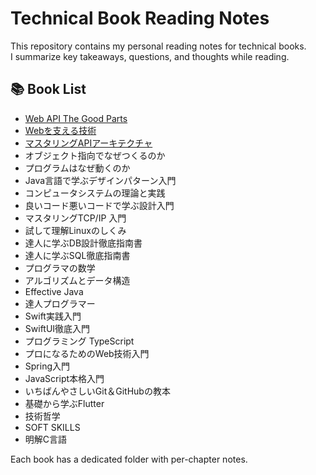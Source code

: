 # Technical Book Reading Notes

This repository contains my personal reading notes for technical books.  
I summarize key takeaways, questions, and thoughts while reading.

## 📚 Book List

- [Web API The Good Parts](books/WebApiTheGoodParts/README.md)
- [Webを支える技術](books/WebWoSasaeruGijutsu/README.md)
- [マスタリングAPIアーキテクチャ](books/マスタリングAPIアーキテクチャ/README.md)
- オブジェクト指向でなぜつくるのか
- プログラムはなぜ動くのか
- Java言語で学ぶデザインパターン入門
- コンピュータシステムの理論と実践
- 良いコード悪いコードで学ぶ設計入門
- マスタリングTCP/IP 入門
- 試して理解Linuxのしくみ
- 達人に学ぶDB設計徹底指南書
- 達人に学ぶSQL徹底指南書
- プログラマの数学
- アルゴリズムとデータ構造
- Effective Java
- 達人プログラマー
- Swift実践入門
- SwiftUI徹底入門
- プログラミング TypeScript
- プロになるためのWeb技術入門
- Spring入門
- JavaScript本格入門
- いちばんやさしいGit＆GitHubの教本
- 基礎から学ぶFlutter
- 技術哲学
- SOFT SKILLS
- 明解C言語

Each book has a dedicated folder with per-chapter notes.
